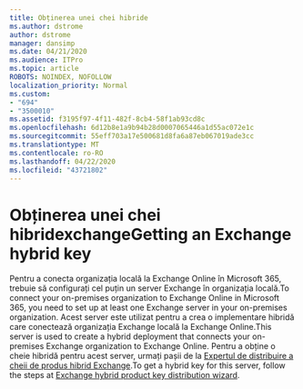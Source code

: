 ```yaml
---
title: Obținerea unei chei hibride
ms.author: dstrome
author: dstrome
manager: dansimp
ms.date: 04/21/2020
ms.audience: ITPro
ms.topic: article
ROBOTS: NOINDEX, NOFOLLOW
localization_priority: Normal
ms.custom:
- "694"
- "3500010"
ms.assetid: f3195f97-4f11-482f-8cb4-58f1ab93cd8c
ms.openlocfilehash: 6d12b8e1a9b94b28d0007065446a1d55ac072e1c
ms.sourcegitcommit: 55eff703a17e500681d8fa6a87eb067019ade3cc
ms.translationtype: MT
ms.contentlocale: ro-RO
ms.lasthandoff: 04/22/2020
ms.locfileid: "43721802"
---
```

# <a name="getting-an-exchange-hybrid-key"></a><span data-ttu-id="6db8d-102">Obținerea unei chei hibridexchange</span><span class="sxs-lookup"><span data-stu-id="6db8d-102">Getting an Exchange hybrid key</span></span>

<span data-ttu-id="6db8d-103">Pentru a conecta organizația locală la Exchange Online în Microsoft 365, trebuie să configurați cel puțin un server Exchange în organizația locală.</span><span class="sxs-lookup"><span data-stu-id="6db8d-103">To connect your on-premises organization to Exchange Online in Microsoft 365, you need to set up at least one Exchange server in your on-premises organization.</span></span> <span data-ttu-id="6db8d-104">Acest server este utilizat pentru a crea o implementare hibridă care conectează organizația Exchange locală la Exchange Online.</span><span class="sxs-lookup"><span data-stu-id="6db8d-104">This server is used to create a hybrid deployment that connects your on-premises Exchange organization to Exchange Online.</span></span> <span data-ttu-id="6db8d-105">Pentru a obține o cheie hibridă pentru acest server, urmați pașii de la [Expertul de distribuire a cheii de produs hibrid Exchange](https://aka.ms/hybridkey).</span><span class="sxs-lookup"><span data-stu-id="6db8d-105">To get a hybrid key for this server, follow the steps at [Exchange hybrid product key distribution wizard](https://aka.ms/hybridkey).</span></span>
  